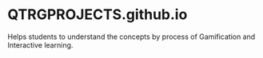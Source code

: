 # QTRGPROJECTS.github.io
Helps students to understand the concepts by process of Gamification and Interactive learning.
